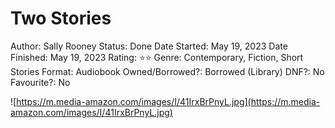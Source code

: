 # Two Stories

Author: Sally Rooney
Status: Done
Date Started: May 19, 2023
Date Finished: May 19, 2023
Rating: ⭐️⭐️
Genre: Contemporary, Fiction, Short Stories
Format: Audiobook
Owned/Borrowed?: Borrowed (Library)
DNF?: No
Favourite?: No

![https://m.media-amazon.com/images/I/41IrxBrPnyL.jpg](https://m.media-amazon.com/images/I/41IrxBrPnyL.jpg)